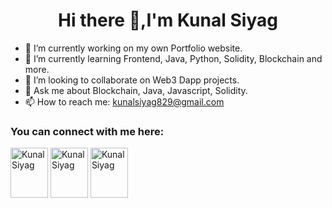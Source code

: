 <h1 align= "center" >Hi there 👋,I'm Kunal Siyag</h1>

- 🔭 I’m currently working on my own Portfolio website.
- 🌱 I’m currently learning Frontend, Java, Python, Solidity, Blockchain and more.
- 👯 I’m looking to collaborate on Web3 Dapp projects.
- 💬 Ask me about Blockchain, Java, Javascript, Solidity.
- 📫 How to reach me: kunalsiyag829@gmail.com
<h3>You can connect with me here:</h3>
<p align="left">
<a href="https://twitter.com/Kunal_Siyag9" target="____blank" ><img align="center" src="https://raw.githubusercontent.com/rahuldkjain/github-profile-readme-generator/master/src/images/icons/Social/twitter.svg" alt="Kunal Siyag" height="80" width="60" ></a>
<a href="linkedin.com/in/kunal-siyag-b70a08251/" target="____blank"><img align="center" src="https://raw.githubusercontent.com/rahuldkjain/github-profile-readme-generator/master/src/images/icons/Social/linked-in-alt.svg" alt="Kunal Siyag" height="80" width="60" ></a>
<a href="https://instagram.com/_.kunal.1804?igshid=MjEwN2IyYWYwYw==" target="____blank"><img align="center" src="https://raw.githubusercontent.com/rahuldkjain/github-profile-readme-generator/master/src/images/icons/Social/instagram.svg" alt="Kunal Siyag" height="80" width="60" ></a>
</p>
